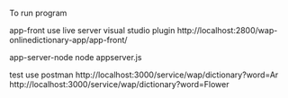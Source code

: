 To run program

app-front
use live server visual studio plugin 
http://localhost:2800/wap-onlinedictionary-app/app-front/

app-server-node
node appserver.js

test use postman 
http://localhost:3000/service/wap/dictionary?word=Ar
http://localhost:3000/service/wap/dictionary?word=Flower